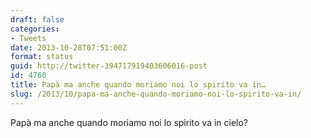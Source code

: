 ```yaml
---
draft: false
categories:
- Tweets
date: 2013-10-28T07:51:00Z
format: status
guid: http://twitter-394717919403606016-post
id: 4760
title: Papà ma anche quando moriamo noi lo spirito va in…
slug: /2013/10/papa-ma-anche-quando-moriamo-noi-lo-spirito-va-in/
---
```


Papà ma anche quando moriamo noi lo spirito va in cielo?